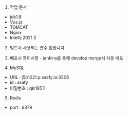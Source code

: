 1) 작업 문서

- jdk1.8
- Vue.js
- TOMCAT
- Nginx
- Intellij 2021.2

2) 빌드시 사용되는 변수 없습니다.

3) 배포시 특이사항 - jenkins를 통해 develop merge시 자동 배포

4) MySQL

- URL : j5b1021.p.ssafy.io:3306
- id : ssafy
- 비밀번호 : qkrl9511



5) Redis

- port : 6379